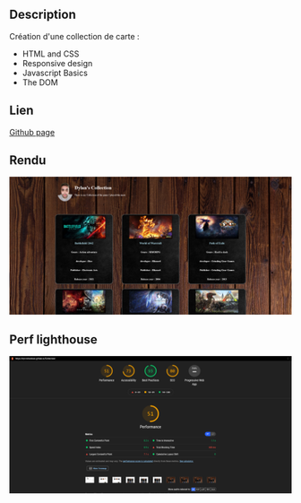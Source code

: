 ## Description

Création d'une collection de carte : 
- HTML and CSS
- Responsive design
- Javascript Basics
- The DOM

## Lien

[Github page](https://dyl-richardson.github.io/Dylan-s-collection/)

## Rendu


![Rendu](images/capture.png)

## Perf lighthouse 

![perf](images/perf.png)
